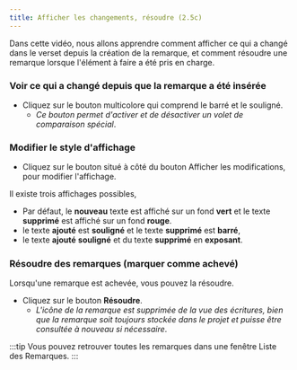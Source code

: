 ```yaml
---
title: Afficher les changements, résoudre (2.5c)
---
```

Dans cette vidéo, nous allons apprendre comment afficher ce qui a changé dans le verset depuis la création de la remarque, et comment résoudre une remarque lorsque l'élément à faire a été pris en charge.

### Voir ce qui a changé depuis que la remarque a été insérée

- Cliquez sur le bouton multicolore qui comprend le barré et le souligné.
  - *Ce bouton permet d'activer et de désactiver un volet de comparaison spécial*.

### Modifier le style d'affichage

- Cliquez sur le bouton situé à côté du bouton Afficher les modifications, pour modifier l'affichage.

Il existe trois affichages possibles,

- Par défaut, le **nouveau** texte est affiché sur un fond **vert** et le texte **supprimé** est affiché sur un fond **rouge**.
- le texte **ajouté** est **souligné** et le texte **supprimé** est **barré**,
- le texte **ajouté** **souligné** et du texte **supprimé** en **exposant**.

##### 

### Résoudre des remarques (marquer comme achevé)

Lorsqu'une remarque est achevée, vous pouvez la résoudre.

- Cliquez sur le bouton **Résoudre**.
  - *L'icône de la remarque est supprimée de la vue des écritures, bien que la remarque soit toujours stockée dans le projet et puisse être consultée à nouveau si nécessaire*.

:::tip
Vous pouvez retrouver toutes les remarques dans une fenêtre Liste des Remarques.
:::